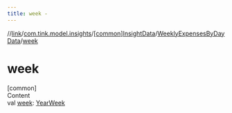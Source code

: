 ```yaml
---
title: week -
---
```

//[link](../../../index.md)/[com.tink.model.insights](../../index.md)/[[common]InsightData](../index.md)/[WeeklyExpensesByDayData](index.md)/[week](week.md)



# week  
[common]  
Content  
val [week](week.md): [YearWeek](../../../com.tink.model.time/[common]-year-week/index.md)  



